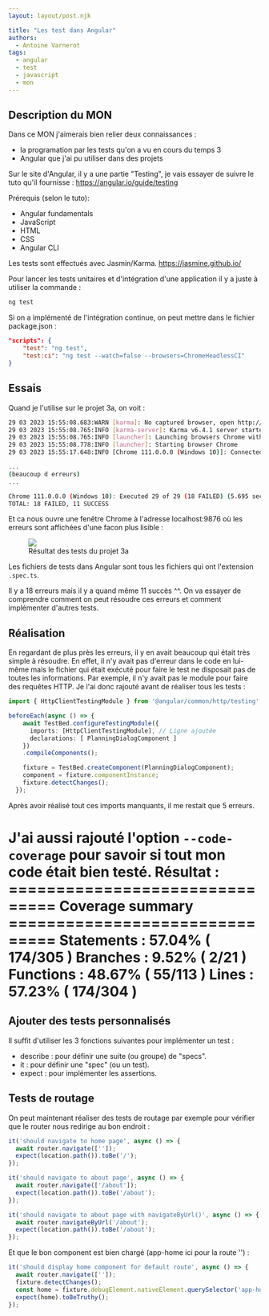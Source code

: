 ```yaml
---
layout: layout/post.njk

title: "Les test dans Angular"
authors:
  - Antoine Varnerot
tags:
  - angular
  - test
  - javascript
  - mon
---
```

<head>
  <link rel="stylesheet" href="../../assets/style.css">
</head>

## Description du MON

Dans ce MON j'aimerais bien relier deux connaissances :

- la programation par les tests qu'on a vu en cours du temps 3
- Angular que j'ai pu utiliser dans des projets

Sur le site d'Angular, il y a une partie "Testing", je vais essayer de suivre le tuto qu'il fournisse :
<https://angular.io/guide/testing>

Prérequis (selon le tuto):

- Angular fundamentals
- JavaScript
- HTML
- CSS
- Angular CLI

Les tests sont effectués avec Jasmin/Karma. <https://jasmine.github.io/>

Pour lancer les tests unitaires et d'intégration d'une application il y a juste à utiliser la commande :

```bash
ng test
```

Si on a implémenté de l'intégration continue, on peut mettre dans le fichier package.json :

```json
"scripts": {
    "test": "ng test",
    "test:ci": "ng test --watch=false --browsers=ChromeHeadlessCI"
}
```

## Essais

Quand je l'utilise sur le projet 3a, on voit :

```bash
29 03 2023 15:55:08.683:WARN [karma]: No captured browser, open http://localhost:9876/
29 03 2023 15:55:08.765:INFO [karma-server]: Karma v6.4.1 server started at http://localhost:9876/
29 03 2023 15:55:08.765:INFO [launcher]: Launching browsers Chrome with concurrency unlimited
29 03 2023 15:55:08.778:INFO [launcher]: Starting browser Chrome
29 03 2023 15:55:17.648:INFO [Chrome 111.0.0.0 (Windows 10)]: Connected on socket lNB9loYvtK6OizDlAAAB with id 86176802

...
(beaucoup d erreurs)
...

Chrome 111.0.0.0 (Windows 10): Executed 29 of 29 (18 FAILED) (5.695 secs / 1.836 secs)
TOTAL: 18 FAILED, 11 SUCCESS
```

Et ca nous ouvre une fenêtre Chrome à l'adresse localhost:9876 où les erreurs sont affichées d'une facon plus lisible :

<figure>
  <img src="../../assets/tests-init.png">
  <figcaption>Résultat des tests du projet 3a</figcaption>
</figure>

Les fichiers de tests dans Angular sont tous les fichiers qui ont l'extension ```.spec.ts```.

Il y a 18 erreurs mais il y a quand même 11 succès ^^.
On va essayer de comprendre comment on peut résoudre ces erreurs et comment implémenter d'autres tests.

## Réalisation

En regardant de plus près les erreurs, il y en avait beaucoup qui était très simple à résoudre. En effet, il n'y avait pas d'erreur dans le code en lui-même mais le fichier qui était exécuté pour faire le test ne disposait pas de toutes les informations. Par exemple, il n'y avait pas le module pour faire des requêtes HTTP. Je l'ai donc rajouté avant de réaliser tous les tests :

```typescript
import { HttpClientTestingModule } from '@angular/common/http/testing'; // Ligne ajoutée

beforeEach(async () => {
    await TestBed.configureTestingModule({
      imports: [HttpClientTestingModule], // Ligne ajoutée
      declarations: [ PlanningDialogComponent ]
    })
    .compileComponents();

    fixture = TestBed.createComponent(PlanningDialogComponent);
    component = fixture.componentInstance;
    fixture.detectChanges();
  });
```

Après avoir réalisé tout ces imports manquants, il me restait que 5 erreurs.

J'ai aussi rajouté l'option ```--code-coverage``` pour savoir si tout mon code était bien testé.
Résultat :
=============================== Coverage summary ===============================
Statements   : 57.04% ( 174/305 )
Branches     : 9.52% ( 2/21 )
Functions    : 48.67% ( 55/113 )
Lines        : 57.23% ( 174/304 )
================================================================================

## Ajouter des tests personnalisés

Il suffit d'utiliser les 3 fonctions suivantes pour implémenter un test :

- describe : pour définir une suite (ou groupe) de "specs".
- it : pour définir une "spec" (ou un test).
- expect : pour implémenter les assertions.

## Tests de routage

On peut maintenant réaliser des tests de routage par exemple pour vérifier que le router nous redirige au bon endroit :

```typescript
it('should navigate to home page', async () => {
  await router.navigate(['']);
  expect(location.path()).toBe('/');
});

it('should navigate to about page', async () => {
  await router.navigate(['/about']);
  expect(location.path()).toBe('/about');
});

it('should navigate to about page with navigateByUrl()', async () => {
  await router.navigateByUrl('/about');
  expect(location.path()).toBe('/about');
});
```
Et que le bon component est bien chargé (app-home ici pour la route '') :

```typescript
it('should display home component for default route', async () => {
  await router.navigate(['']);
  fixture.detectChanges();
  const home = fixture.debugElement.nativeElement.querySelector('app-home');
  expect(home).toBeTruthy();
});
```
